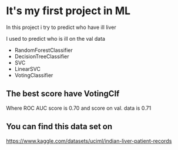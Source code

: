 # It's my first project in ML

In this project i try to predict who have ill liver

I used to predict who is ill on the val data 
- RandomForestClassifier
- DecisionTreeClassifier
- SVC
- LinearSVC
- VotingClassifier


## The best score have VotingClf

Where ROC AUC score is 0.70 and score on val. data is 0.71

## You can find this data set on 
https://www.kaggle.com/datasets/uciml/indian-liver-patient-records